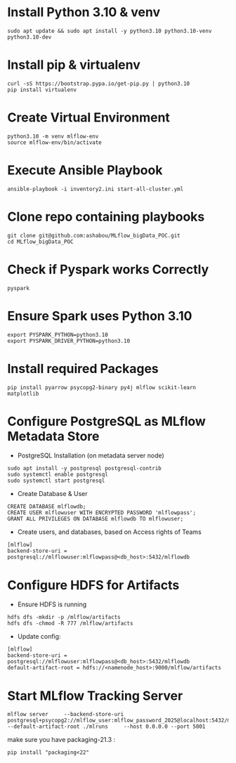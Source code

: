 # Install Python 3.10 & venv
```
sudo apt update && sudo apt install -y python3.10 python3.10-venv python3.10-dev
```

# Install pip & virtualenv
```
curl -sS https://bootstrap.pypa.io/get-pip.py | python3.10
pip install virtualenv
```

# Create Virtual Environment
```
python3.10 -m venv mlflow-env
source mlflow-env/bin/activate
```

# Execute Ansible Playbook
```
ansible-playbook -i inventory2.ini start-all-cluster.yml
```

# Clone repo containing playbooks
```
git clone git@github.com:ashabou/MLflow_bigData_POC.git
cd MLflow_bigData_POC
```

# Check if Pyspark works Correctly
```
pyspark
```

# Ensure Spark uses Python 3.10
```
export PYSPARK_PYTHON=python3.10
export PYSPARK_DRIVER_PYTHON=python3.10
```


# Install required Packages
```
pip install pyarrow psycopg2-binary py4j mlflow scikit-learn matplotlib
```

# Configure PostgreSQL as MLflow Metadata Store
- PostgreSQL Installation (on metadata server node)
```
sudo apt install -y postgresql postgresql-contrib
sudo systemctl enable postgresql
sudo systemctl start postgresql
```

- Create Database & User
```
CREATE DATABASE mlflowdb;
CREATE USER mlflowuser WITH ENCRYPTED PASSWORD 'mlflowpass';
GRANT ALL PRIVILEGES ON DATABASE mlflowdb TO mlflowuser;
```

- Create users, and databases, based on Access rights of Teams
```
[mlflow]
backend-store-uri = postgresql://mlflowuser:mlflowpass@<db_host>:5432/mlflowdb
```

# Configure HDFS for Artifacts
- Ensure HDFS is running
```
hdfs dfs -mkdir -p /mlflow/artifacts
hdfs dfs -chmod -R 777 /mlflow/artifacts
```

- Update config:
```
[mlflow]
backend-store-uri = postgresql://mlflowuser:mlflowpass@<db_host>:5432/mlflowdb
default-artifact-root = hdfs://<namenode_host>:9000/mlflow/artifacts
```

# Start MLflow Tracking Server
```
mlflow server     --backend-store-uri postgresql+psycopg2://mlflow_user:mlflow_password_2025@localhost:5432/mlflow_db     --default-artifact-root ./mlruns     --host 0.0.0.0 --port 5001

```

make sure you have packaging-21.3 : 
```
pip install "packaging<22"
```


